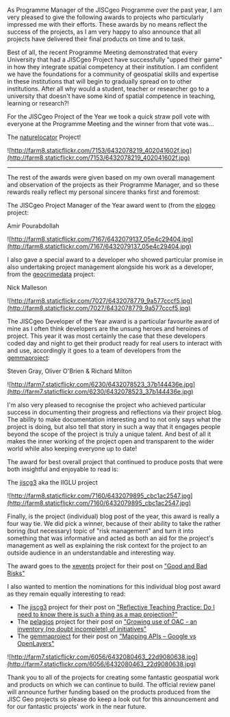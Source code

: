 As Programme Manager of the JISCgeo Programme over the past year, I am very pleased to give the following awards to projects who particularly impressed me with their efforts.  These awards by no means reflect the success of the projects, as I am very happy to also announce that all projects have delivered their final products on time and to task.

Best of all, the recent Programme Meeting demonstrated that every University that had a JISCgeo Project have successfully "upped their game" in how they integrate spatial competency at their institution.  I am confident we have the foundations for a community of geospatial skills and expertise in these institutions that will begin to gradually spread on to other institutions. After all why would a student, teacher or researcher go to a university that doesn't have some kind of spatial competence in teaching, learning or research?!


For the JISCgeo Project of the Year we took a quick straw poll vote with everyone at the Programme Meeting and the winner from that vote was...

The [naturelocator](naturelocator.md) Project!

![http://farm8.staticflickr.com/7153/6432078219_402041602f.jpg](http://farm8.staticflickr.com/7153/6432078219_402041602f.jpg)


---

The rest of the awards were given based on my own overall management and observation of the projects as their Programme Manager, and so these rewards really reflect my personal sincere thanks first and foremost:

The JISCgeo Project Manager of the Year award went to (from the [elogeo](elogeo.md) project:

Amir Pourabdollah

![http://farm8.staticflickr.com/7167/6432079137_05e4c29404.jpg](http://farm8.staticflickr.com/7167/6432079137_05e4c29404.jpg)

I also gave a special award to a developer who showed particular promise in also undertaking project management alongside his work as a developer, from the [geocrimedata](geocrimedata.md) project:

Nick Malleson

![http://farm8.staticflickr.com/7027/6432078779_9a577cccf5.jpg](http://farm8.staticflickr.com/7027/6432078779_9a577cccf5.jpg)

The JISCgeo Developer of the Year award is a particular favourite award of mine as I often think developers are the unsung heroes and heroines of project. This year it was most certainly the case that these developers coded day and night to get their product ready for real users to interact with and use, accordingly it goes to a team of developers from the [gemmaproject](gemmaproject.md):

Steven Gray, Oliver O'Brien & Richard Milton

![http://farm7.staticflickr.com/6230/6432078523_37b144436e.jpg](http://farm7.staticflickr.com/6230/6432078523_37b144436e.jpg)

I'm also very pleased to recognise the project who achieved particular success in documenting their progress and reflections via their project blog.  The ability to make documentation interesting and to not only says what the project is doing, but also tell that story in such a way that it engages people beyond the scope of the project is truly a unique talent. And best of all it makes the inner working of the project open and transparent to the wider world while also keeping everyone up to date!

The award for best overall project that continued to produce posts that were both insightful and enjoyable to read is:

The [jiscg3](jiscg3.md) aka the IIGLU project

![http://farm8.staticflickr.com/7160/6432079895_cbc1ac2547.jpg](http://farm8.staticflickr.com/7160/6432079895_cbc1ac2547.jpg)

Finally, is the project (individual) blog post of the year, this award is really a four way tie.  We did pick a winner, because of their ability to take the rather boring (but necessary) topic of "risk management" and turn it into something that was informative and acted as both an aid for the project's management as well as explaining the risk context for the project to an outside audience in an understandable and interesting way.

The award goes to the [xevents](xevents.md) project for their post on ["Good and Bad Risks"](http://xevents-blog.sas.ac.uk/2011/02/managing-good-and-bad-risks.html)

I also wanted to mention the nominations for this individual blog post award as they remain equally interesting to read:

  * The [jiscg3](jiscg3.md) project for their post on ["Reflective Teaching Practice: Do I need to know there is such a thing as a map projection?"](http://jiscg3.blogspot.com/2011/06/reflective-teaching-practice-do-i-need.html)
  * The [pelagios](pelagios.md) project for their post on ["Growing use of OAC - an inventory (no doubt incomplete) of initiatives"](http://pelagios-project.blogspot.com/2011/11/growing-use-of-oac-inventory-no-doubt.html)
  * The [gemmaproject](gemmaproject.md) for their post on ["Mapping APIs – Google vs OpenLayers"](http://gemma.blogweb.casa.ucl.ac.uk/2011/06/mapping-apis-google-vs-openlayers/)

![http://farm7.staticflickr.com/6056/6432080463_22d9080638.jpg](http://farm7.staticflickr.com/6056/6432080463_22d9080638.jpg)

Thank you to all of the projects for creating some fantastic geospatial work and products on which we can continue to build. The official review panel will announce further funding based on the products produced from the JISC Geo projects so please do keep a look out for this announcement and for our fantastic projects' work in the near future.